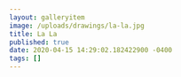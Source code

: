 ```yaml
---
layout: galleryitem
image: /uploads/drawings/la-la.jpg
title: La La 
published: true
date: 2020-04-15 14:29:02.182422900 -0400
tags: []
---
```


